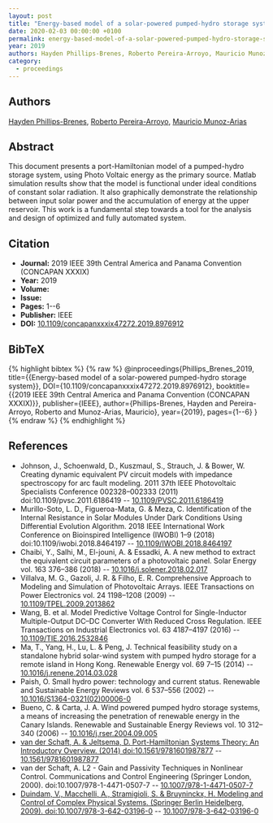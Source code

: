 ```yaml
---
layout: post
title: "Energy-based model of a solar-powered pumped-hydro storage system"
date: 2020-02-03 00:00:00 +0100
permalink: energy-based-model-of-a-solar-powered-pumped-hydro-storage-system
year: 2019
authors: Hayden Phillips-Brenes, Roberto Pereira-Arroyo, Mauricio Munoz-Arias
category:
  - proceedings
---
```

 
## Authors
[Hayden Phillips-Brenes](authors/hayden_phillips_brenes), [Roberto Pereira-Arroyo](authors/roberto_pereira_arroyo), [Mauricio Munoz-Arias](authors/mauricio_munoz_arias)
 
## Abstract
This document presents a port-Hamiltonian model of a pumped-hydro storage system, using Photo Voltaic energy as the primary source. Matlab simulation results show that the model is functional under ideal conditions of constant solar radiation. It also graphically demonstrate the relationship between input solar power and the accumulation of energy at the upper reservoir. This work is a fundamental step towards a tool for the analysis and design of optimized and fully automated system.
 
## Citation
- **Journal:** 2019 IEEE 39th Central America and Panama Convention (CONCAPAN XXXIX)
- **Year:** 2019
- **Volume:** 
- **Issue:** 
- **Pages:** 1--6
- **Publisher:** IEEE
- **DOI:** [10.1109/concapanxxxix47272.2019.8976912](https://doi.org/10.1109/concapanxxxix47272.2019.8976912)
 
## BibTeX
{% highlight bibtex %}
{% raw %}
@inproceedings{Phillips_Brenes_2019,
  title={{Energy-based model of a solar-powered pumped-hydro storage system}},
  DOI={10.1109/concapanxxxix47272.2019.8976912},
  booktitle={{2019 IEEE 39th Central America and Panama Convention (CONCAPAN XXXIX)}},
  publisher={IEEE},
  author={Phillips-Brenes, Hayden and Pereira-Arroyo, Roberto and Munoz-Arias, Mauricio},
  year={2019},
  pages={1--6}
}
{% endraw %}
{% endhighlight %}
 
## References
- Johnson, J., Schoenwald, D., Kuszmaul, S., Strauch, J. & Bower, W. Creating dynamic equivalent PV circuit models with impedance spectroscopy for arc fault modeling. 2011 37th IEEE Photovoltaic Specialists Conference 002328–002333 (2011) doi:10.1109/pvsc.2011.6186419 -- [10.1109/PVSC.2011.6186419](https://doi.org/10.1109/PVSC.2011.6186419)
- Murillo-Soto, L. D., Figueroa-Mata, G. & Meza, C. Identification of the Internal Resistance in Solar Modules Under Dark Conditions Using Differential Evolution Algorithm. 2018 IEEE International Work Conference on Bioinspired Intelligence (IWOBI) 1–9 (2018) doi:10.1109/iwobi.2018.8464197 -- [10.1109/IWOBI.2018.8464197](https://doi.org/10.1109/IWOBI.2018.8464197)
- Chaibi, Y., Salhi, M., El-jouni, A. & Essadki, A. A new method to extract the equivalent circuit parameters of a photovoltaic panel. Solar Energy vol. 163 376–386 (2018) -- [10.1016/j.solener.2018.02.017](https://doi.org/10.1016/j.solener.2018.02.017)
- Villalva, M. G., Gazoli, J. R. & Filho, E. R. Comprehensive Approach to Modeling and Simulation of Photovoltaic Arrays. IEEE Transactions on Power Electronics vol. 24 1198–1208 (2009) -- [10.1109/TPEL.2009.2013862](https://doi.org/10.1109/TPEL.2009.2013862)
- Wang, B. et al. Model Predictive Voltage Control for Single-Inductor Multiple-Output DC–DC Converter With Reduced Cross Regulation. IEEE Transactions on Industrial Electronics vol. 63 4187–4197 (2016) -- [10.1109/TIE.2016.2532846](https://doi.org/10.1109/TIE.2016.2532846)
- Ma, T., Yang, H., Lu, L. & Peng, J. Technical feasibility study on a standalone hybrid solar-wind system with pumped hydro storage for a remote island in Hong Kong. Renewable Energy vol. 69 7–15 (2014) -- [10.1016/j.renene.2014.03.028](https://doi.org/10.1016/j.renene.2014.03.028)
- Paish, O. Small hydro power: technology and current status. Renewable and Sustainable Energy Reviews vol. 6 537–556 (2002) -- [10.1016/S1364-0321(02)00006-0](https://doi.org/10.1016/S1364-0321(02)00006-0)
- Bueno, C. & Carta, J. A. Wind powered pumped hydro storage systems, a means of increasing the penetration of renewable energy in the Canary Islands. Renewable and Sustainable Energy Reviews vol. 10 312–340 (2006) -- [10.1016/j.rser.2004.09.005](https://doi.org/10.1016/j.rser.2004.09.005)
- [van der Schaft, A. & Jeltsema, D. Port-Hamiltonian Systems Theory: An Introductory Overview. (2014) doi:10.1561/9781601987877](port-hamiltonian-systems-theory-an-introductory-overview) -- [10.1561/9781601987877](https://doi.org/10.1561/9781601987877)
- van der Schaft, A. L2 - Gain and Passivity Techniques in Nonlinear Control. Communications and Control Engineering (Springer London, 2000). doi:10.1007/978-1-4471-0507-7 -- [10.1007/978-1-4471-0507-7](https://doi.org/10.1007/978-1-4471-0507-7)
- [Duindam, V., Macchelli, A., Stramigioli, S. & Bruyninckx, H. Modeling and Control of Complex Physical Systems. (Springer Berlin Heidelberg, 2009). doi:10.1007/978-3-642-03196-0](modeling-and-control-of-complex-physical-systems) -- [10.1007/978-3-642-03196-0](https://doi.org/10.1007/978-3-642-03196-0)

